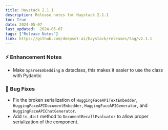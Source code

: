 ```yaml
---
title: Haystack 2.1.1
description: Release notes for Haystack 2.1.1
toc: True
date: 2024-05-07
last_updated:  2024-05-07
tags: ["Release Notes"]
link: https://github.com/deepset-ai/haystack/releases/tag/v2.1.1
---
```


### ⚡️ Enhancement Notes

-   Make `SparseEmbedding` a dataclass, this makes it easier to use the class with Pydantic

### 🐛 Bug Fixes

-   Fix the broken serialization of `HuggingFaceAPITextEmbedder`, `HuggingFaceAPIDocumentEmbedder`, `HuggingFaceAPIGenerator`, and `HuggingFaceAPIChatGenerator`.
-   Add `to_dict` method to `DocumentRecallEvaluator` to allow proper serialization of the component.

